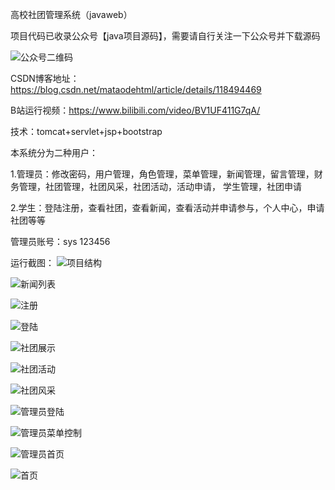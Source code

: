 高校社团管理系统（javaweb）


项目代码已收录公众号【java项目源码】，需要请自行关注一下公众号并下载源码

![公众号二维码](./运行截图/wechat.png)


CSDN博客地址：https://blog.csdn.net/mataodehtml/article/details/118494469

B站运行视频：https://www.bilibili.com/video/BV1UF411G7qA/

技术：tomcat+servlet+jsp+bootstrap

本系统分为二种用户：

1.管理员：修改密码，用户管理，角色管理，菜单管理，新闻管理，留言管理，财务管理，社团管理，社团风采，社团活动，活动申请，
学生管理，社团申请

2.学生：登陆注册，查看社团，查看新闻，查看活动并申请参与，个人中心，申请社团等等

管理员账号：sys 123456

运行截图：
![项目结构](./运行截图/项目结构.png)

![新闻列表](./运行截图/新闻礼拜.png)

![注册](./运行截图/注册.png)

![登陆](./运行截图/登陆.png)

![社团展示](./运行截图/社团展示.png)

![社团活动](./运行截图/社团活动.png)

![社团风采](./运行截图/社团风采.png)

![管理员登陆](./运行截图/管理员登陆.png)

![管理员菜单控制](./运行截图/管理员菜单控制.png)

![管理员首页](./运行截图/管理员首页.png)

![首页](./运行截图/首页.png)
